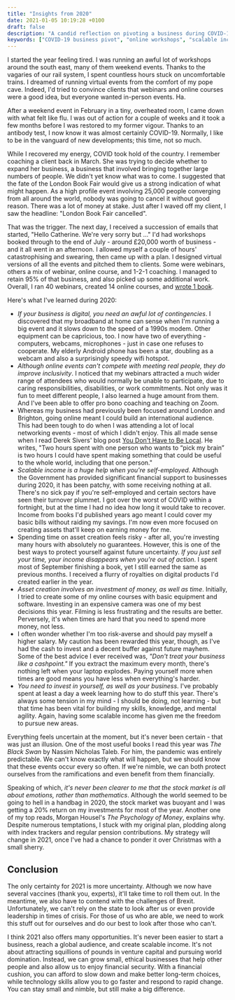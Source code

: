 ```yaml
---
title: "Insights from 2020"
date: 2021-01-05 10:19:28 +0100
draft: false
description: "A candid reflection on pivoting a business during COVID-19, from losing £20,000 in cancelled workshops to building scalable digital income. Discover key lessons about online events, asset creation, financial resilience, and preparing for uncertainty in self-employment."
keywords: ["COVID-19 business pivot", "online workshops", "scalable income", "self-employment", "digital business", "asset creation", "financial resilience", "business lessons"]
---
```


I started the year feeling tired. I was running an awful lot of workshops around the south east, many of them weekend events. Thanks to the vagaries of our rail system, I spent countless hours stuck on uncomfortable trains. I dreamed of running virtual events from the comfort of my pope cave. Indeed, I'd tried to convince clients that webinars and online courses were a good idea, but everyone wanted in-person events. Ha.

After a weekend event in February in a tiny, overheated room, I came down with what felt like flu. I was out of action for a couple of weeks and it took a few months before I was restored to my former vigour. Thanks to an antibody test, I now know it was almost certainly COVID-19. Normally, I like to be in the vanguard of new developments; this time, not so much.

While I recovered my energy, COVID took hold of the country. I remember coaching a client back in March. She was trying to decide whether to expand her business, a business that involved bringing together large numbers of people. We didn't yet know what was to come. I suggested that the fate of the London Book Fair would give us a strong indication of what might happen. As a high profile event involving 25,000 people converging from all around the world, nobody was going to cancel it without good reason. There was a lot of money at stake. Just after I waved off my client, I saw the headline: "London Book Fair cancelled".

That was the trigger. The next day, I received a succession of emails that started, "Hello Catherine. We're very sorry but ..." I'd had workshops booked through to the end of July - around £20,000 worth of business - and it all went in an afternoon. I allowed myself a couple of hours' catastrophising and swearing, then came up with a plan. I designed virtual versions of all the events and pitched them to clients. Some were webinars, others a mix of webinar, online course, and 1-2-1 coaching. I managed to retain 95% of that business, and also picked up some additional work. Overall, I ran 40 webinars, created 14 online courses, and [wrote 1 book](https://phdprogress.com/books/how-to-finish-your-phd/).

Here's what I've learned during 2020:

- *If your business is digital, you need an awful lot of contingencies*. I discovered that my broadband at home can sense when I'm running a big event and it slows down to the speed of a 1990s modem. Other equipment can be capricious, too. I now have two of everything - computers, webcams, microphones - just in case one refuses to cooperate. My elderly Android phone has been a star, doubling as a webcam and also a surprisingly speedy wifi hotspot.
- *Although online events can't compete with meeting real people, they do improve inclusivity*. I noticed that my webinars attracted a much wider range of attendees who would normally be unable to participate, due to caring responsibilities, disabilities, or work commitments. Not only was it fun to meet different people, I also learned a huge amount from them. And I've been able to offer pro bono coaching and teaching on Zoom.
- Whereas my business had previously been focused around London and Brighton, going online meant I could build an international audience. This had been tough to do when I was attending a lot of local networking events - most of which I didn't enjoy. This all made sense when I read Derek Sivers' blog post [You Don't Have to Be Local](https://sive.rs/local). He writes, "Two hours spent with one person who wants to “pick my brain” is two hours I could have spent making something that could be useful to the whole world, including that one person." 
- *Scalable income is a huge help when you're self-employed*. Although the Government has provided significant financial support to businesses during 2020, it has been patchy, with some receiving nothing at all. There's no sick pay if you're self-employed and certain sectors have seen their turnover plummet. I got over the worst of COVID within a fortnight, but at the time I had no idea how long it would take to recover. Income from books I'd published years ago meant I could cover my basic bills without raiding my savings. I'm now even more focused on creating assets that'll keep on earning money for me.
- Spending time on asset creation feels risky - after all, you're investing many hours with absolutely no guarantees. However, this is one of the best ways to protect yourself against future uncertainty. *If you just sell your time, your income disappears when you're out of action*. I spent most of September finishing a book, yet I still earned the same as previous months. I received a flurry of royalties on digital products I'd created earlier in the year.
- *Asset creation involves an investment of money, as well as time*. Initially, I tried to create some of my online courses with basic equipment and software. Investing in an expensive camera was one of my best decisions this year. Filming is less frustrating and the results are better. Perversely, it's when times are hard that you need to spend more money, not less.
- I often wonder whether I'm too risk-averse and should pay myself a higher salary. My caution has been rewarded this year, though, as I've had the cash to invest and a decent buffer against future mayhem. Some of the best advice I ever received was, *"Don't treat your business like a cashpoint."* If you extract the maximum every month, there's nothing left when your laptop explodes. Paying yourself more when times are good means you have less when everything's harder.
- *You need to invest in yourself, as well as your business*. I've probably spent at least a day a week learning how to do stuff this year. There's always some tension in my mind - I should be doing, not learning - but that time has been vital for building my skills, knowledge, and mental agility. Again, having some scalable income has given me the freedom to pursue new areas.

Everything feels uncertain at the moment, but it's never been certain - that was just an illusion. One of the most useful books I read this year was _The Black Swan_ by Nassim Nicholas Taleb. For him, the pandemic was entirely predictable. We can't know exactly what will happen, but we should know that these events occur every so often. If we're nimble, we can both protect ourselves from the ramifications and even benefit from them financially.

Speaking of which, *it's never been clearer to me that the stock market is all about emotions, rather than mathematics*. Although the world seemed to be going to hell in a handbag in 2020, the stock market was buoyant and I was getting a 20% return on my investments for most of the year. Another one of my top reads, Morgan Housel's _The Psychology of Money_, explains why. Despite numerous temptations, I stuck with my original plan, plodding along with index trackers and regular pension contributions. My strategy will change in 2021, once I've had a chance to ponder it over Christmas with a small sherry.

## Conclusion

The only certainty for 2021 is more uncertainty. Although we now have several vaccines (thank you, experts), it'll take time to roll them out. In the meantime, we also have to contend with the challenges of Brexit. Unfortunately, we can't rely on the state to look after us or even provide leadership in times of crisis. For those of us who are able, we need to work this stuff out for ourselves and do our best to look after those who can't.

I think 2021 also offers many opportunities. It's never been easier to start a business, reach a global audience, and create scalable income. It's not about attracting squillions of pounds in venture capital and pursuing world domination. Instead, we can grow small, ethical businesses that help other people and also allow us to enjoy financial security. With a financial cushion, you can afford to slow down and make better long-term choices, while technology skills allow you to go faster and respond to rapid change. You can stay small and nimble, but still make a big difference.